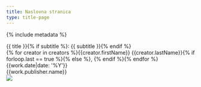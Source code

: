 ```yaml
---
title: Naslovna stranica
type: title-page
---
```

{% include metadata %}

<div class="title-page-title">{{ title }}{% if subtitle %}: {{ subtitle }}{% endif %}</div>

<div class="title-page-creators">{% for creator in creators %}{{creator.firstName}} {{creator.lastName}}{% if forloop.last == true %}{% else %}, {% endif %}{% endfor %}</div>

<div class="title-page-bottom-wrapper">
  <div class="title-page-date">{{work.date|date: '%Y'}}</div>
  <div class="title-page-publisher">{{work.publisher.name}}</div>
  <img class="title-page-publisher-logo" src="{{ site.baseurl }}/images/{{work.publisher.logo}}">
</div>
